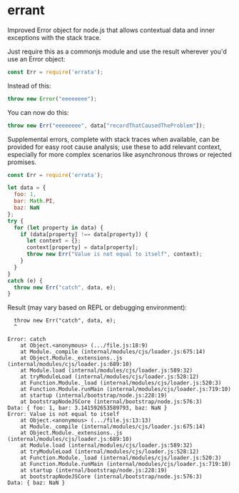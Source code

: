 # errant
Improved Error object for node.js that allows contextual data and inner exceptions with the stack trace.

Just require this as a commonjs module and use the result wherever you'd use an Error object:
```javascript
const Err = require('errata');
```

Instead of this:
```javascript
throw new Error("eeeeeeee");
```

You can now do this:
```javascript
throw new Err("eeeeeeee", data["recordThatCausedTheProblem"]);
```

Supplemental errors, complete with stack traces when available, can be provided for easy root cause analysis;
use these to add relevant context, especially for more complex scenarios like asynchronous throws or rejected promises.

```javascript
const Err = require('errata');

let data = {
  foo: 1,
  bar: Math.PI,
  baz: NaN
};
try {
  for (let property in data) {
    if (data[property] !== data[property]) {
      let context = {};
      context[property] = data[property];
      throw new Err("Value is not equal to itself", context);
    }
  }
}
catch (e) {
  throw new Err("catch", data, e);
}
```

Result (may vary based on REPL or debugging environment):
```
  throw new Err("catch", data, e);
  ^

Error: catch
    at Object.<anonymous> (.../file.js:18:9)
    at Module._compile (internal/modules/cjs/loader.js:675:14)
    at Object.Module._extensions..js (internal/modules/cjs/loader.js:689:10)
    at Module.load (internal/modules/cjs/loader.js:589:32)
    at tryModuleLoad (internal/modules/cjs/loader.js:528:12)
    at Function.Module._load (internal/modules/cjs/loader.js:520:3)
    at Function.Module.runMain (internal/modules/cjs/loader.js:719:10)
    at startup (internal/bootstrap/node.js:228:19)
    at bootstrapNodeJSCore (internal/bootstrap/node.js:576:3)
Data: { foo: 1, bar: 3.141592653589793, baz: NaN }
Error: Value is not equal to itself
    at Object.<anonymous> (.../file.js:13:13)
    at Module._compile (internal/modules/cjs/loader.js:675:14)
    at Object.Module._extensions..js (internal/modules/cjs/loader.js:689:10)
    at Module.load (internal/modules/cjs/loader.js:589:32)
    at tryModuleLoad (internal/modules/cjs/loader.js:528:12)
    at Function.Module._load (internal/modules/cjs/loader.js:520:3)
    at Function.Module.runMain (internal/modules/cjs/loader.js:719:10)
    at startup (internal/bootstrap/node.js:228:19)
    at bootstrapNodeJSCore (internal/bootstrap/node.js:576:3)
Data: { baz: NaN }
```
